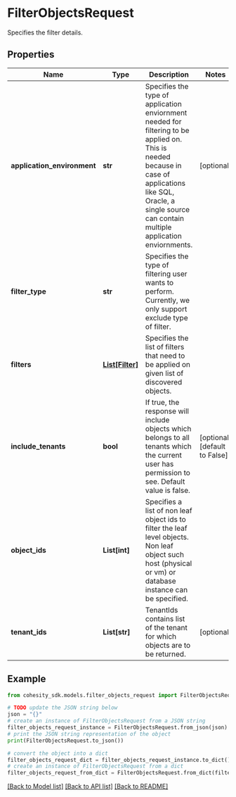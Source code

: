 # FilterObjectsRequest

Specifies the filter details.

## Properties

Name | Type | Description | Notes
------------ | ------------- | ------------- | -------------
**application_environment** | **str** | Specifies the type of application enviornment needed for filtering to be applied on. This is needed because in case of applications like SQL, Oracle, a single source can contain multiple application enviornments. | [optional] 
**filter_type** | **str** | Specifies the type of filtering user wants to perform. Currently, we only support exclude type of filter. | 
**filters** | [**List[Filter]**](Filter.md) | Specifies the list of filters that need to be applied on given list of discovered objects. | 
**include_tenants** | **bool** | If true, the response will include objects which belongs to all tenants which the current user has permission to see. Default value is false. | [optional] [default to False]
**object_ids** | **List[int]** | Specifies a list of non leaf object ids to filter the leaf level objects. Non leaf object such host (physical or vm) or database instance can be specified. | 
**tenant_ids** | **List[str]** | TenantIds contains list of the tenant for which objects are to be returned. | [optional] 

## Example

```python
from cohesity_sdk.models.filter_objects_request import FilterObjectsRequest

# TODO update the JSON string below
json = "{}"
# create an instance of FilterObjectsRequest from a JSON string
filter_objects_request_instance = FilterObjectsRequest.from_json(json)
# print the JSON string representation of the object
print(FilterObjectsRequest.to_json())

# convert the object into a dict
filter_objects_request_dict = filter_objects_request_instance.to_dict()
# create an instance of FilterObjectsRequest from a dict
filter_objects_request_from_dict = FilterObjectsRequest.from_dict(filter_objects_request_dict)
```
[[Back to Model list]](../README.md#documentation-for-models) [[Back to API list]](../README.md#documentation-for-api-endpoints) [[Back to README]](../README.md)


